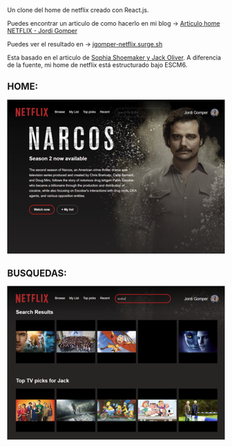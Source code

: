Un clone del home de netflix creado con React.js.  

Puedes encontrar un articulo de como hacerlo en mi blog -> [Articulo home NETFLIX - Jordi Gomper](https://jordigomper.github.io/myblog/articulo/2017/10/24/Home-de-netflix.html)

Puedes ver el resultado en -> [jgomper-netflix.surge.sh](https://jgomper-netflix.surge.sh)

Esta basado en el articulo de [Sophia Shoemaker y Jack Oliver](https://www.fullstackreact.com/react-daily-ui/003-landing-page/). A diferencia de la fuente, mi home de netflix está estructurado bajo ESCM6.  



## HOME:
<img src="home.PNG" alt="home">

## BUSQUEDAS:
<img src="search.PNG" alt="search">